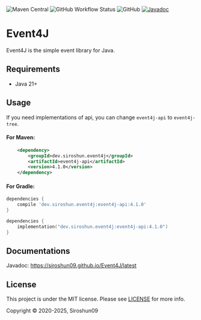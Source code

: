![Maven Central](https://img.shields.io/maven-central/v/dev.siroshun.event4j/event4j-api)
![GitHub Workflow Status](https://img.shields.io/github/actions/workflow/status/Siroshun09/Event4J/build.yml?branch=master)
![GitHub](https://img.shields.io/github/license/Siroshun09/Event4J)
[![Javadoc](https://img.shields.io/badge/javadoc-page-orange)](https://siroshun09.github.io/Event4J/latest)

# Event4J

Event4J is the simple event library for Java.

## Requirements

- Java 21+

## Usage

If you need implementations of api, you can change `event4j-api` to `event4j-tree`.

#### For Maven:

```xml
    <dependency>
        <groupId>dev.siroshun.event4j</groupId>
        <artifactId>event4j-api</artifactId>
        <version>4.1.0</version>
    </dependency>
```

#### For Gradle:

```groovy
dependencies {
    compile 'dev.siroshun.event4j:event4j-api:4.1.0'
}
```

```kotlin
dependencies {
    implementation("dev.siroshun.event4j:event4j-api:4.1.0")
}
```

## Documentations

Javadoc: https://siroshun09.github.io/Event4J/latest

## License

This project is under the MIT license. Please see [LICENSE](LICENSE) for more info.

Copyright © 2020-2025, Siroshun09

